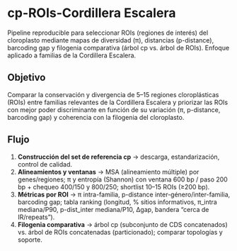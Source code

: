 # cp-ROIs-Cordillera Escalera
Pipeline reproducible para seleccionar ROIs (regiones de interés) del cloroplasto mediante mapas de diversidad (π), distancias (p-distance), barcoding gap y filogenia comparativa (árbol cp vs. árbol de ROIs). Enfoque aplicado a familias de la Cordillera Escalera.
## Objetivo 
Comparar la conservación y divergencia de 5–15 regiones cloroplásticas (ROIs) entre familias relevantes de la Cordillera Escalera y priorizar las ROIs con mejor poder discriminante en función de su variación (π, p-distance, barcoding gap) y coherencia con la filogenia del cloroplasto. 
## Flujo
1. **Construcción del set de referencia cp** → descarga, estandarización, control de calidad.
2. **Alineamientos y ventanas** → MSA (alineamiento múltiple) por genes/regiones; π y entropía (Shannon) con ventana 600 bp / paso 200 bp + chequeo 400/150 y 800/250;    shortlist 10–15 ROIs (≥200 bp).
3. **Métricas por ROI** → π intra-familia, p-distance inter-género/inter-familia, barcoding gap; tabla ranking (longitud, % sitios informativos, π_intra mediana/P90, p-dist_inter mediana/P10, Δgap, bandera “cerca de IR/repeats”).
4. **Filogenia comparativa** → árbol cp (subconjunto de CDS concatenados) vs. árbol de ROIs concatenadas (particionado); comparar topologías y soporte. 

